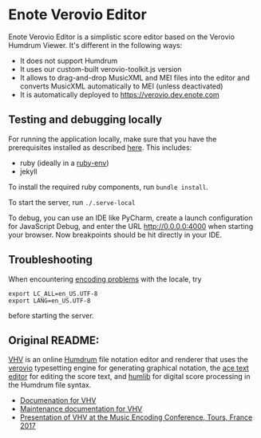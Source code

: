 # Enote Verovio Editor

Enote Verovio Editor is a simplistic score editor based on the Verovio Humdrum Viewer. It's different in the following ways:

- It does not support Humdrum
- It uses our custom-built verovio-toolkit.js version
- It allows to drag-and-drop MusicXML and MEI files into the editor and converts MusicXML automatically to MEI (unless deactivated)
- It is automatically deployed to https://verovio.dev.enote.com

## Testing and debugging locally

For running the application locally, make sure that you have the prerequisites installed as described [here](http://doc.verovio.humdrum.org/myvhv/local/). This includes:

- ruby (ideally in a [ruby-env](https://stackoverflow.com/a/36485498/448357))
- jekyll

To install the required ruby components, run `bundle install`.

To start the server, run `./.serve-local`

To debug, you can use an IDE like PyCharm, create a launch configuration for JavaScript Debug, and enter the URL http://0.0.0.0:4000 when starting your browser. Now breakpoints should be hit directly in your IDE.

## Troubleshooting
When encountering [encoding problems](https://stackoverflow.com/questions/7165108/in-os-x-lion-lang-is-not-set-to-utf-8-how-to-fix-it) with the locale, try

```shell
export LC_ALL=en_US.UTF-8  
export LANG=en_US.UTF-8
```

before starting the server.

## Original README:
[VHV](http://verovio.humdrum.org) is an online
[Humdrum](http://www.humdrum.org) file notation editor and renderer that uses
the [verovio](http://verovio.org) typesetting engine for generating graphical notation, the 
[ace text editor](https://ace.c9.io) for editing the score text, and
[humlib](http://humlib.humdrum.org) for digital score processing in the Humdrum file syntax.

* [Documenation for VHV](http://doc.verovio.humdrum.org)
* [Maintenance documentation for VHV](http://doc.verovio.humdrum.org/maintenance/newpage)
* [Presentation of VHV at the Music Encoding Conference, Tours, France 2017](http://bit.ly/mec2017-vhv)

